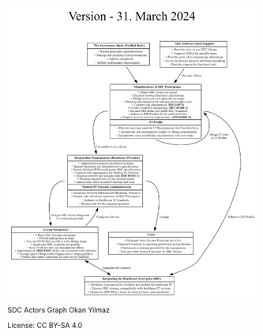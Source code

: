 <img src="preview.png" style="width: 900px; height: auto;">

SDC Actors Graph
Okan Yilmaz

License: CC BY-SA 4.0

